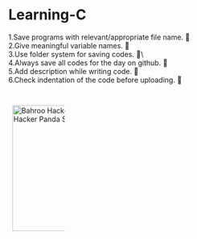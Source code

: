 # Learning-C

1.Save programs with relevant/appropriate file name. :bookmark:  \
2.Give meaningful variable names. :thought_balloon:\
3.Use folder system for saving codes. :open_file_folder:\                                                                                                              
4.Always save all codes for the day on github. :floppy_disk:\
5.Add description while writing code. :memo:\
6.Check indentation of the code before uploading. :checkered_flag:\
\
\
<img src="https://c.tenor.com/lNtmoshuUI8AAAAi/bahroo-hacker.gif" width="250" height="250" alt="Bahroo Hacker Sticker - Bahroo Hacker Panda Stickers" style="max-width: 104px; background-color: unset; margin: 8px;">  
